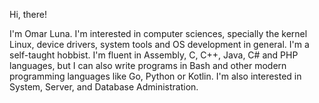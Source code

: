 Hi, there!

I'm Omar Luna.
I'm interested in computer sciences, specially the kernel Linux, device drivers, system tools and OS development in general.
I'm a self-taught hobbist.
I'm fluent in Assembly, C, C++, Java, C# and PHP languages, but I can also write programs in Bash and other modern programming languages like Go, Python or Kotlin.
I'm also interested in System, Server, and Database Administration.
